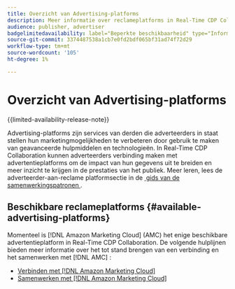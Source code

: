 ```yaml
---
title: Overzicht van Advertising-platforms
description: Meer informatie over reclameplatforms in Real-Time CDP Collaboration.
audience: publisher, advertiser
badgelimitedavailability: label="Beperkte beschikbaarheid" type="Informative" url="https://helpx.adobe.com/legal/product-descriptions/real-time-customer-data-platform-collaboration.html newtab=true"
source-git-commit: 3374487538a1cb7e0fd2bdf065bf31ad74f72d29
workflow-type: tm+mt
source-wordcount: '105'
ht-degree: 1%

---
```


# Overzicht van Advertising-platforms

{{limited-availability-release-note}}

Advertising-platforms zijn services van derden die adverteerders in staat stellen hun marketingmogelijkheden te verbeteren door gebruik te maken van geavanceerde hulpmiddelen en technologieën. In Real-Time CDP Collaboration kunnen adverteerders verbinding maken met advertentieplatforms om de impact van hun gegevens uit te breiden en meer inzicht te krijgen in de prestaties van het publiek. Meer leren, lees de adverteerder-aan-reclame platformsectie in de [&#x200B; gids van de samenwerkingspatronen &#x200B;](/help/guide/overview/collaboration-patterns.md).

## Beschikbare reclameplatforms {#available-advertising-platforms}

Momenteel is [!DNL Amazon Marketing Cloud] (AMC) het enige beschikbare advertentieplatform in Real-Time CDP Collaboration. De volgende hulplijnen bieden meer informatie over het tot stand brengen van een verbinding en het samenwerken met [!DNL AMC] :

* [Verbinden met  [!DNL Amazon Marketing Cloud]](/help/guide/connect/advertising-platforms/amc.md)
* [Samenwerken met  [!DNL Amazon Marketing Cloud]](/help/guide/collaborate/advertising-platforms/amc.md)